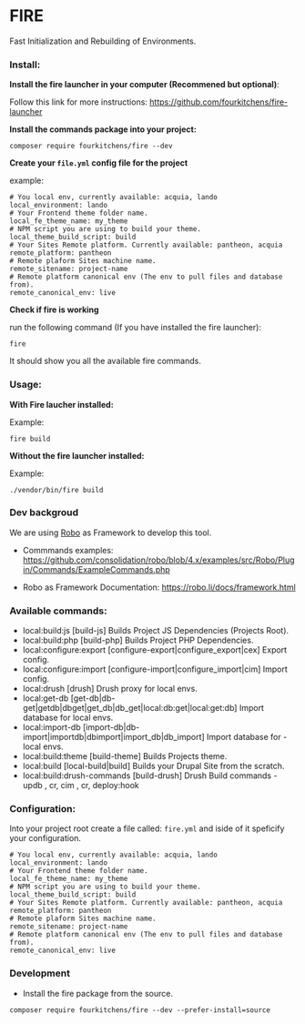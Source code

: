 FIRE
=================

Fast Initialization and Rebuilding of Environments.

### Install:

**Install the fire launcher in your computer (Recommened but optional)**:

Follow this link for more instructions: https://github.com/fourkitchens/fire-launcher

**Install the commands package into your project:**

`composer require fourkitchens/fire --dev`

**Create your `file.yml` config file for the project**

example:
```
# You local env, currently available: acquia, lando
local_environment: lando
# Your Frontend theme folder name.
local_fe_theme_name: my_theme
# NPM script you are using to build your theme.
local_theme_build_script: build
# Your Sites Remote platform. Currently available: pantheon, acquia
remote_platform: pantheon
# Remote plaform Sites machine name.
remote_sitename: project-name
# Remote platform canonical env (The env to pull files and database from).
remote_canonical_env: live
```

**Check if fire is working**

run the following command (If you have installed the fire launcher):

```
fire
```
It should show you all the available fire commands.
### Usage:

**With Fire laucher installed:**

Example:

```
fire build
```

**Without the fire launcher installed:**

Example:
```
./vendor/bin/fire build
```

### Dev backgroud

We are using [Robo](https://robo.li/) as Framework to develop this tool.

- Commmands examples: https://github.com/consolidation/robo/blob/4.x/examples/src/Robo/Plugin/Commands/ExampleCommands.php

- Robo as Framework Documentation: https://robo.li/docs/framework.html


### Available commands:

- local:build:js          [build-js] Builds Project JS Dependencies (Projects Root).
- local:build:php         [build-php] Builds Project PHP Dependencies.
- local:configure:export  [configure-export|configure_export|cex] Export config.
- local:configure:import  [configure-import|configure_import|cim] Import config.
- local:drush             [drush] Drush proxy for local envs.
- local:get-db            [get-db|db-get|getdb|dbget|get_db|db_get|local:db:get|local:get:db] Import database for local envs.
- local:import-db         [import-db|db-import|importdb|dbimport|import_db|db_import] Import database for - local envs.
- local:build:theme       [build-theme] Builds Projects theme.
- local:build             [local-build|build] Builds your Drupal Site from the scratch.
- local:build:drush-commands  [build-drush] Drush Build commands - updb , cr, cim , cr, deploy:hook


### Configuration:
Into your project root create a file called: `fire.yml` and iside of it speficify your configuration.

```
# You local env, currently available: acquia, lando
local_environment: lando
# Your Frontend theme folder name.
local_fe_theme_name: my_theme
# NPM script you are using to build your theme.
local_theme_build_script: build
# Your Sites Remote platform. Currently available: pantheon, acquia
remote_platform: pantheon
# Remote plaform Sites machine name.
remote_sitename: project-name
# Remote platform canonical env (The env to pull files and database from).
remote_canonical_env: live
```

### Development

- Install the fire package from the source.
```
composer require fourkitchens/fire --dev --prefer-install=source
```
